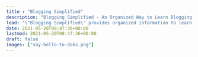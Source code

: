 ```yaml
---
title : "Blogging Simplified"
description: "Blogging Simplified - An Organized Way to Learn Blogging."
lead: "\"Blogging Simplified\" provides organized information to learn to blog."
date: 2021-05-20T08:47:36+00:00
lastmod: 2021-05-20T08:47:36+00:00
draft: false
images: ["say-hello-to-doks.png"]
---
```

